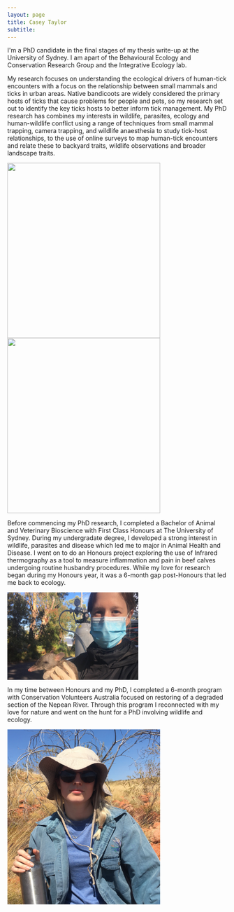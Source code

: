 ```yaml
---
layout: page
title: Casey Taylor
subtitle:
---
```


I'm a PhD candidate in the final stages of my thesis write-up at the University of Sydney. I am apart of the Behavioural Ecology and Conservation Research Group and the Integrative Ecology lab. 

My research focuses on understanding the ecological drivers of human-tick encounters with a focus on the relationship between small mammals and ticks in urban areas. Native bandicoots are widely considered the primary hosts of ticks that cause problems for people and pets, so my research set out to identify the key ticks hosts to better inform tick management.
My PhD research has combines my interests in wildlife, parasites, ecology and human-wildlife conflict using a range of techniques from small mammal trapping, camera trapping, and wildlife anaesthesia to study tick-host relationships, to the use of online surveys to map human-tick encounters and relate these to backyard traits, wildlife observations and broader landscape traits.

<img src="/images/Me_possum-01.png" width="350" height="400" align="center"> <img src="/images/CT_camtrapping.png" width="350" height="400" align="center"> 
 

Before commencing my PhD research, I completed a Bachelor of Animal and Veterinary Bioscience with First Class Honours at The University of Sydney. During my undergradate degree, I developed a strong interest in wildlife, parasites and disease which led me to major in Animal Health and Disease. I went on to do an Honours project exploring the use of Infrared thermography as a tool to measure inflammation and pain in beef calves undergoing routine husbandry procedures. While my love for research began during my Honours year, it was a 6-month gap post-Honours that led me back to ecology.

 <img src="/images/COVID-holding-bandicoot.JPG" width="300" height="200" align="center">

In my time between Honours and my PhD, I completed a 6-month program with Conservation Volunteers Australia focused on restoring of a degraded section of the Nepean River. Through this program I reconnected with my love for nature and went on the hunt for a PhD involving wildlife and ecology.

 <img src="/images/Me_NT-01.png" width="350" height="400" align="center">

